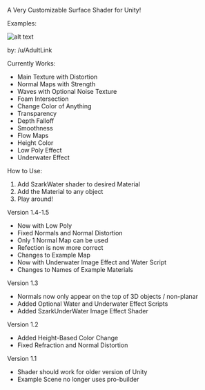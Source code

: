 A Very Customizable Surface Shader for Unity!

Examples:

![alt text](https://i.imgur.com/bUg6u4N.gif)

by: /u/AdultLink

Currently Works:
- Main Texture with Distortion
- Normal Maps with Strength
- Waves with Optional Noise Texture
- Foam Intersection
- Change Color of Anything
- Transparency
- Depth Falloff
- Smoothness
- Flow Maps
- Height Color
- Low Poly Effect
- Underwater Effect

How to Use:
1. Add SzarkWater shader to desired Material
2. Add the Material to any object
3. Play around!

Version 1.4-1.5
- Now with Low Poly
- Fixed Normals and Normal Distortion
- Only 1 Normal Map can be used
- Refection is now more correct
- Changes to Example Map
- Now with Underwater Image Effect and
Water Script
- Changes to Names of Example Materials

Version 1.3
- Normals now only appear on the top of 3D objects / non-planar
- Added Optional Water and Underwater Effect Scripts
- Added SzarkUnderWater Image Effect Shader

Version 1.2
- Added Height-Based Color Change
- Fixed Refraction and Normal Distortion

Version 1.1
- Shader should work for older version of Unity
- Example Scene no longer uses pro-builder
